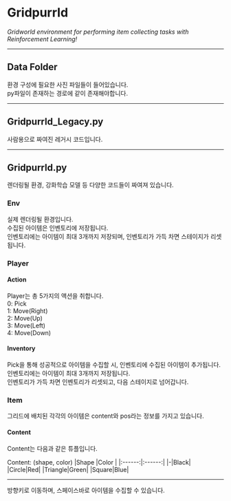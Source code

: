 # Gridpurrld
*Gridworld environment for performing item collecting tasks with Reinforcement Learning!*
<br/>

---
## Data Folder
환경 구성에 필요한 사진 파일들이 들어있습니다.<br/>
py파일이 존재하는 경로에 같이 존재해야합니다.<br/>

---
## Gridpurrld_Legacy.py
사람용으로 짜여진 레거시 코드입니다. <br/>

---
## Gridpurrld.py
렌더링될 환경, 강화학습 모델 등 다양한 코드들이 짜여져 있습니다.

### Env
실제 렌더링될 환경입니다.<br/>
수집된 아이템은 인벤토리에 저장됩니다.<br/>
인벤토리에는 아이템이 최대 3개까지 저장되며, 인벤토리가 가득 차면 스테이지가 리셋됩니다.<br/>

### Player
#### Action
Player는 총 5가지의 액션을 취합니다.<br/>
0: Pick <br/>
1: Move(Right) <br/>
2: Move(Up) <br/>
3: Move(Left) <br/>
4: Move(Down) <br/>

#### Inventory
Pick을 통해 성공적으로 아이템을 수집할 시, 인벤토리에 수집된 아이템이 추가됩니다. <br/>
인벤토리에는 아이템이 최대 3개까지 저장됩니다. <br/>
인벤토리가 가득 차면 인벤토리가 리셋되고, 다음 스테이지로 넘어갑니다. <br/>


### Item
그리드에 배치된 각각의 아이템은 content와 pos라는 정보를 가지고 있습니다. <br/>

#### Content
Content는 다음과 같은 튜플입니다.

Content: (shape, color)
|Shape   |Color   |
|:------:|:------:|
|-|Black|
|Circle|Red|
|Triangle|Green|
|Square|Blue|


---
방향키로 이동하며, 스페이스바로 아이템을 수집할 수 있습니다.<br/>
